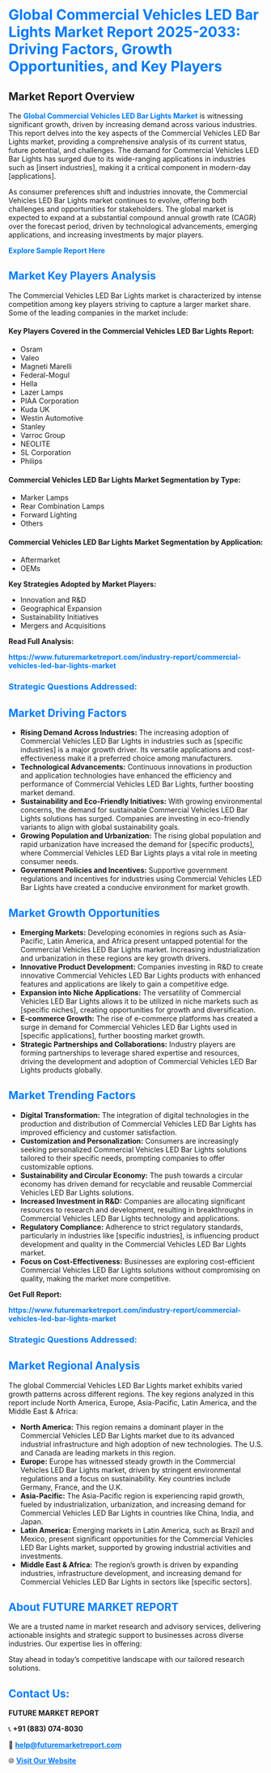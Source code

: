 <h1 style="color: #007BFF;">Global Commercial Vehicles LED Bar Lights Market Report 2025-2033: Driving Factors, Growth Opportunities, and Key Players</h1>

<section id="overview">
<h2>Market Report Overview</h2>
<p>The <a href="https://www.futuremarketreport.com/industry-report/commercial-vehicles-led-bar-lights-market" style="color: #007BFF; text-decoration: none;"><strong>Global Commercial Vehicles LED Bar Lights Market</strong></a> is witnessing significant growth, driven by increasing demand across various industries. This report delves into the key aspects of the Commercial Vehicles LED Bar Lights market, providing a comprehensive analysis of its current status, future potential, and challenges. The demand for Commercial Vehicles LED Bar Lights has surged due to its wide-ranging applications in industries such as [insert industries], making it a critical component in modern-day [applications].</p>
<p>As consumer preferences shift and industries innovate, the Commercial Vehicles LED Bar Lights market continues to evolve, offering both challenges and opportunities for stakeholders. The global market is expected to expand at a substantial compound annual growth rate (CAGR) over the forecast period, driven by technological advancements, emerging applications, and increasing investments by major players.</p>
</section>

<section id="overview">
<p><a href="https://www.futuremarketreport.com/request-sample/reportId=108896" style="color: #007BFF; text-decoration: none;"><strong>Explore Sample Report Here</strong></a></p>
</section>

<section id="key-players">
<h2 style="color: #007BFF;">Market Key Players Analysis</h2>
<p>The Commercial Vehicles LED Bar Lights market is characterized by intense competition among key players striving to capture a larger market share. Some of the leading companies in the market include:</p>
<h4>Key Players Covered in the Commercial Vehicles LED Bar Lights Report:</h4>
<ul><li>Osram</li><li>Valeo</li><li>Magneti Marelli</li><li>Federal-Mogul</li><li>Hella</li><li>Lazer Lamps</li><li>PIAA Corporation</li><li>Kuda UK</li><li>Westin Automotive</li><li>Stanley</li><li>Varroc Group</li><li>NEOLITE</li><li>SL Corporation</li><li>Philips</li></ul>
<h4>Commercial Vehicles LED Bar Lights Market Segmentation by Type:</h4>
<ul><li>Marker Lamps</li><li>Rear Combination Lamps</li><li>Forward Lighting</li><li>Others</li></ul>

<h4>Commercial Vehicles LED Bar Lights Market Segmentation by Application:</h4>
<ul><li>Aftermarket</li><li>OEMs</li></ul>
<p><strong>Key Strategies Adopted by Market Players:</strong></p>
<ul>
<li>Innovation and R&D</li>
<li>Geographical Expansion</li>
<li>Sustainability Initiatives</li>
<li>Mergers and Acquisitions</li>
</ul>
</section>

<section>
<p><strong>Read Full Analysis: </strong></p><a href="https://www.futuremarketreport.com/industry-report/commercial-vehicles-led-bar-lights-market" style="color: #007BFF; text-decoration: none;"><strong>https://www.futuremarketreport.com/industry-report/commercial-vehicles-led-bar-lights-market</strong></a>
<h3 style="color: #007BFF;">Strategic Questions Addressed:</h3>
</section>

<section id="driving-factors">
<h2 style="color: #007BFF;">Market Driving Factors</h2>
<ul>
<li><strong>Rising Demand Across Industries:</strong> The increasing adoption of Commercial Vehicles LED Bar Lights in industries such as [specific industries] is a major growth driver. Its versatile applications and cost-effectiveness make it a preferred choice among manufacturers.</li>
<li><strong>Technological Advancements:</strong> Continuous innovations in production and application technologies have enhanced the efficiency and performance of Commercial Vehicles LED Bar Lights, further boosting market demand.</li>
<li><strong>Sustainability and Eco-Friendly Initiatives:</strong> With growing environmental concerns, the demand for sustainable Commercial Vehicles LED Bar Lights solutions has surged. Companies are investing in eco-friendly variants to align with global sustainability goals.</li>
<li><strong>Growing Population and Urbanization:</strong> The rising global population and rapid urbanization have increased the demand for [specific products], where Commercial Vehicles LED Bar Lights plays a vital role in meeting consumer needs.</li>
<li><strong>Government Policies and Incentives:</strong> Supportive government regulations and incentives for industries using Commercial Vehicles LED Bar Lights have created a conducive environment for market growth.</li>
</ul>
</section>

<section id="growth-opportunities">
<h2 style="color: #007BFF;">Market Growth Opportunities</h2>
<ul>
<li><strong>Emerging Markets:</strong> Developing economies in regions such as Asia-Pacific, Latin America, and Africa present untapped potential for the Commercial Vehicles LED Bar Lights market. Increasing industrialization and urbanization in these regions are key growth drivers.</li>
<li><strong>Innovative Product Development:</strong> Companies investing in R&D to create innovative Commercial Vehicles LED Bar Lights products with enhanced features and applications are likely to gain a competitive edge.</li>
<li><strong>Expansion into Niche Applications:</strong> The versatility of Commercial Vehicles LED Bar Lights allows it to be utilized in niche markets such as [specific niches], creating opportunities for growth and diversification.</li>
<li><strong>E-commerce Growth:</strong> The rise of e-commerce platforms has created a surge in demand for Commercial Vehicles LED Bar Lights used in [specific applications], further boosting market growth.</li>
<li><strong>Strategic Partnerships and Collaborations:</strong> Industry players are forming partnerships to leverage shared expertise and resources, driving the development and adoption of Commercial Vehicles LED Bar Lights products globally.</li>
</ul>
</section>

<section id="trending-factors">
<h2 style="color: #007BFF;">Market Trending Factors</h2>
<ul>
<li><strong>Digital Transformation:</strong> The integration of digital technologies in the production and distribution of Commercial Vehicles LED Bar Lights has improved efficiency and customer satisfaction.</li>
<li><strong>Customization and Personalization:</strong> Consumers are increasingly seeking personalized Commercial Vehicles LED Bar Lights solutions tailored to their specific needs, prompting companies to offer customizable options.</li>
<li><strong>Sustainability and Circular Economy:</strong> The push towards a circular economy has driven demand for recyclable and reusable Commercial Vehicles LED Bar Lights solutions.</li>
<li><strong>Increased Investment in R&D:</strong> Companies are allocating significant resources to research and development, resulting in breakthroughs in Commercial Vehicles LED Bar Lights technology and applications.</li>
<li><strong>Regulatory Compliance:</strong> Adherence to strict regulatory standards, particularly in industries like [specific industries], is influencing product development and quality in the Commercial Vehicles LED Bar Lights market.</li>
<li><strong>Focus on Cost-Effectiveness:</strong> Businesses are exploring cost-efficient Commercial Vehicles LED Bar Lights solutions without compromising on quality, making the market more competitive.</li>
</ul>
</section>

<section>
<p><strong>Get Full Report: </strong></p><a href="https://www.futuremarketreport.com/industry-report/commercial-vehicles-led-bar-lights-market" style="color: #007BFF; text-decoration: none;"><strong>https://www.futuremarketreport.com/industry-report/commercial-vehicles-led-bar-lights-market</strong></a>
<h3 style="color: #007BFF;">Strategic Questions Addressed:</h3>
</section>


<section id="regional-analysis">
<h2 style="color: #007BFF;">Market Regional Analysis</h2>
<p>The global Commercial Vehicles LED Bar Lights market exhibits varied growth patterns across different regions. The key regions analyzed in this report include North America, Europe, Asia-Pacific, Latin America, and the Middle East & Africa:</p>
<ul>
<li><strong>North America:</strong> This region remains a dominant player in the Commercial Vehicles LED Bar Lights market due to its advanced industrial infrastructure and high adoption of new technologies. The U.S. and Canada are leading markets in this region.</li>
<li><strong>Europe:</strong> Europe has witnessed steady growth in the Commercial Vehicles LED Bar Lights market, driven by stringent environmental regulations and a focus on sustainability. Key countries include Germany, France, and the U.K.</li>
<li><strong>Asia-Pacific:</strong> The Asia-Pacific region is experiencing rapid growth, fueled by industrialization, urbanization, and increasing demand for Commercial Vehicles LED Bar Lights in countries like China, India, and Japan.</li>
<li><strong>Latin America:</strong> Emerging markets in Latin America, such as Brazil and Mexico, present significant opportunities for the Commercial Vehicles LED Bar Lights market, supported by growing industrial activities and investments.</li>
<li><strong>Middle East & Africa:</strong> The region’s growth is driven by expanding industries, infrastructure development, and increasing demand for Commercial Vehicles LED Bar Lights in sectors like [specific sectors].</li>
</ul>
</section>

<footer>
<h2 style="color: #007BFF;">About FUTURE MARKET REPORT</h2>
<p>We are a trusted name in market research and advisory services, delivering actionable insights and strategic support to businesses across diverse industries. Our expertise lies in offering:</p>

<p>Stay ahead in today’s competitive landscape with our tailored research solutions.</p>

<h2 style="color: #007BFF;">Contact Us:</h2>
<p><strong>FUTURE MARKET REPORT</strong></p>
<p>📞 <strong>+91 (883) 074-8030</strong></p>
<p>📧 <strong><a href="mailto:help@futuremarketreport.com" style="color: #007BFF;">help@futuremarketreport.com</a></strong></p>
<p>🌐 <strong><a href="https://www.futuremarketreport.com/" style="color: #007BFF;">Visit Our Website</a></strong></p>
</footer>